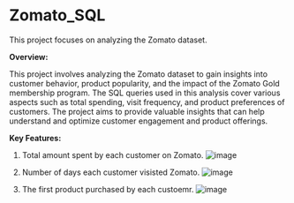 # Zomato_SQL
This project focuses on analyzing the Zomato dataset.

**Overview:**

This project involves analyzing the Zomato dataset to gain insights into customer behavior, product popularity, and the impact of the Zomato Gold membership program. The SQL queries used in this analysis cover various aspects such as total spending, visit frequency, and product preferences of customers. The project aims to provide valuable insights that can help understand and optimize customer engagement and product offerings.

**Key Features:**

1. Total amount spent by each customer on Zomato.
![image](https://github.com/user-attachments/assets/877b78dc-fe92-405b-8f55-2ea14f9df1c9)

2. Number of days each customer visisted Zomato.
![image](https://github.com/user-attachments/assets/15430adb-1869-48d7-b4de-fb5c130cda61)

3. The first product purchased by each custoemr.
![image](https://github.com/user-attachments/assets/d4b426d5-8997-4ac3-94b7-cd8c58475219)


